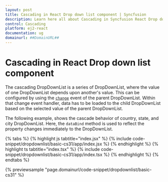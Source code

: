 ```yaml
---
layout: post
title: Cascading in React Drop down list component | Syncfusion
description: Learn here all about Cascading in Syncfusion React Drop down list component of Syncfusion Essential JS 2 and more.
control: Cascading 
platform: ej2-react
documentation: ug
domainurl: ##DomainURL##
---
```


# Cascading in React Drop down list component

The cascading DropDownList is a series of DropDownList, where the value of one DropDownList depends upon  another's value. This can be configured by using the [`change`](https://ej2.syncfusion.com/react/documentation/api/combo-box/#change) event of the parent DropDownList. Within that change event handler, data has to be loaded to the child DropDownList based on the selected value of the parent DropDownList.

The following example, shows the cascade behavior of country, state, and city DropDownList. Here, the `dataBind` method is used to reflect the property changes immediately to the DropDownList.

{% tabs %}
{% highlight js tabtitle="index.jsx" %}
{% include code-snippet/dropdownlist/basic-cs31/app/index.jsx %}
{% endhighlight %}
{% highlight ts tabtitle="index.tsx" %}
{% include code-snippet/dropdownlist/basic-cs31/app/index.tsx %}
{% endhighlight %}
{% endtabs %}

 {% previewsample "page.domainurl/code-snippet/dropdownlist/basic-cs31" %}
